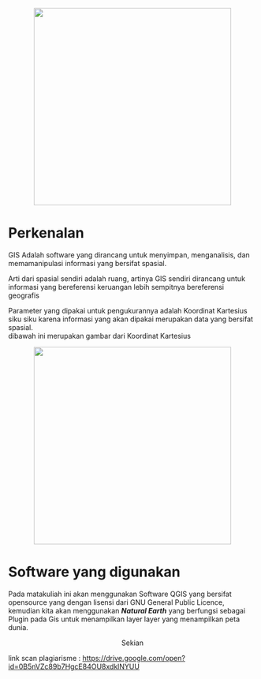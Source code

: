 <p align="center">
  <img src="../Img/GIS.jpg" width="400px">
</p>

# Perkenalan

GIS Adalah software yang dirancang untuk menyimpan, menganalisis, dan memamanipulasi informasi yang bersifat spasial. <br>

Arti dari spasial sendiri adalah ruang, artinya GIS sendiri dirancang untuk informasi yang bereferensi keruangan lebih sempitnya bereferensi geografis<br>

Parameter yang dipakai untuk pengukurannya adalah Koordinat Kartesius siku siku karena informasi yang akan dipakai merupakan data yang bersifat spasial.<br> dibawah ini merupakan gambar dari Koordinat Kartesius

<p align="center">
  <img src="../Img/Koordinat.jpg" width="400px">
</p>

# Software yang digunakan

Pada matakuliah ini akan menggunakan Software QGIS yang bersifat opensource yang dengan lisensi dari  GNU General Public Licence, kemudian kita akan menggunakan <i><strong>Natural Earth</strong></i> yang berfungsi sebagai Plugin pada Gis untuk menampilkan layer layer yang menampilkan peta dunia. <br>

<p align="center">
Sekian
</p>

link scan plagiarisme : https://drive.google.com/open?id=0B5nVZc89b7HgcE84OU8xdklNYUU




